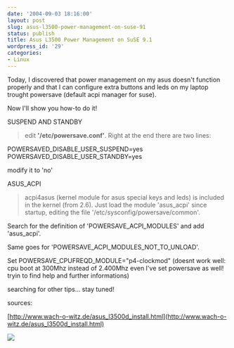```yaml
---
date: '2004-09-03 18:16:00'
layout: post
slug: asus-l3500-power-management-on-suse-91
status: publish
title: Asus L3500 Power Management on SuSE 9.1
wordpress_id: '29'
categories:
- Linux
---
```


Today, I discovered that power management on my asus doesn't function properly and that I can configure extra buttons and leds on my laptop trought powersave (default acpi manager for suse).
  
Now I'll show you how-to do it!
  

  
SUSPEND AND STANDBY
  


> edit **'/etc/powersave.conf'**. Right at the end there are two lines:
  
POWERSAVED_DISABLE_USER_SUSPEND=yes							POWERSAVED_DISABLE_USER_STANDBY=yes
  
modify it to 'no'


  
ASUS_ACPI
  


> acpi4asus (kernel module for asus special keys and leds) is included in the kernel (from 2.6). Just load the module 'asus_acpi' since startup, editing the file '/etc/sysconfig/powersave/common'.
  

  
Search for the definition of 'POWERSAVE_ACPI_MODULES' and add 'asus_acpi'.
  
Same goes for 'POWERSAVE_ACPI_MODULES_NOT_TO_UNLOAD'.
  

  
Set POWERSAVE_CPUFREQD_MODULE="p4-clockmod" (doesnt work well: cpu boot at 300Mhz instead of 2.400Mhz even I've set powersave as well! tryin to find help and further informations)
  



  
searching for other tips... stay tuned!
  



  
sources:
  
[http://www.wach-o-witz.de/asus_l3500d_install.html](http://www.wach-o-witz.de/asus_l3500d_install.html)
  


[![](http://www.feedburner.com/fb/images/pub/flchklt.gif)](http://feeds.feedburner.com/zekussuse)

